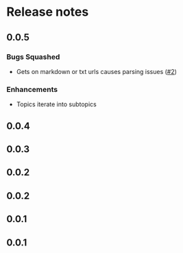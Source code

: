 # Release notes

<!-- do not remove -->

## 0.0.5


### Bugs Squashed

- Gets on markdown or txt urls causes parsing issues ([#2](https://github.com/AnswerDotAI/contextpack/issues/2))

### Enhancements

- Topics iterate into subtopics

## 0.0.4




## 0.0.3




## 0.0.2




## 0.0.2




## 0.0.1




## 0.0.1



